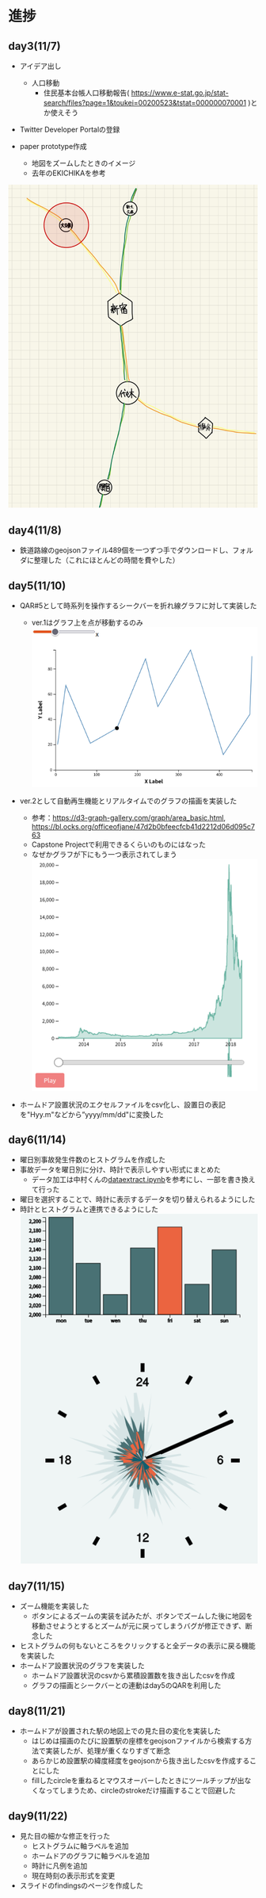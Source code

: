 # 進捗
## day3(11/7)
- アイデア出し
  - 人口移動
    - 住民基本台帳人口移動報告( https://www.e-stat.go.jp/stat-search/files?page=1&toukei=00200523&tstat=000000070001 )とか使えそう

- Twitter Developer Portalの登録

- paper prototype作成
  - 地図をズームしたときのイメージ
  - 去年のEKICHIKAを参考

![](shinchoku_image/kagaya/paper%20prototype.jpg)

## day4(11/8)
- 鉄道路線のgeojsonファイル489個を一つずつ手でダウンロードし、フォルダに整理した（これにほとんどの時間を費やした）

## day5(11/10)
- QAR#5として時系列を操作するシークバーを折れ線グラフに対して実装した
  - ver.1はグラフ上を点が移動するのみ
   ![](shinchoku_image/kagaya/Screenshot%20from%202022-11-10%2022-55-42.png)

- ver.2として自動再生機能とリアルタイムでのグラフの描画を実装した
  - 参考：https://d3-graph-gallery.com/graph/area_basic.html, https://bl.ocks.org/officeofjane/47d2b0bfeecfcb41d2212d06d095c763
  - Capstone Projectで利用できるくらいのものにはなった
  - なぜかグラフが下にもう一つ表示されてしまう
  ![](shinchoku_image/kagaya/Screenshot%20from%202022-11-14%2013-03-52.png)

- ホームドア設置状況のエクセルファイルをcsv化し、設置日の表記を"Hyy.m"などから”yyyy/mm/dd"に変換した

## day6(11/14)
- 曜日別事故発生件数のヒストグラムを作成した
- 事故データを曜日別に分け、時計で表示しやすい形式にまとめた
  - データ加工は中村くんの[dataextract.ipynb](https://github.com/InfovisHandsOn/A-Pastani/blob/main/nakamura/dataextract.ipynb)を参考にし、一部を書き換えて行った
- 曜日を選択することで、時計に表示するデータを切り替えられるようにした
- 時計とヒストグラムと連携できるようにした
   ![](shinchoku_image/kagaya/Screenshot%20from%202022-11-14%2023-04-04.png)

## day7(11/15)
- ズーム機能を実装した
  - ボタンによるズームの実装を試みたが、ボタンでズームした後に地図を移動させようとするとズームが元に戻ってしまうバグが修正できず、断念した
- ヒストグラムの何もないところをクリックすると全データの表示に戻る機能を実装した
- ホームドア設置状況のグラフを実装した
  - ホームドア設置状況のcsvから累積設置数を抜き出したcsvを作成
  - グラフの描画とシークバーとの連動はday5のQARを利用した

## day8(11/21)
- ホームドアが設置された駅の地図上での見た目の変化を実装した
  - はじめは描画のたびに設置駅の座標をgeojsonファイルから検索する方法で実装したが、処理が重くなりすぎて断念
  - あらかじめ設置駅の緯度経度をgeojsonから抜き出したcsvを作成することにした
  - fillしたcircleを重ねるとマウスオーバーしたときにツールチップが出なくなってしまうため、circleのstrokeだけ描画することで回避した

## day9(11/22)
- 見た目の細かな修正を行った
  - ヒストグラムに軸ラベルを追加
  - ホームドアのグラフに軸ラベルを追加
  - 時計に凡例を追加
  - 現在時刻の表示形式を変更
- スライドのfindingsのページを作成した

